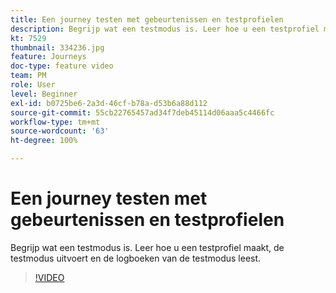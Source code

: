 ```yaml
---
title: Een journey testen met gebeurtenissen en testprofielen
description: Begrijp wat een testmodus is. Leer hoe u een testprofiel maakt, de testmodus uitvoert en de logboeken van de testmodus leest.
kt: 7529
thumbnail: 334236.jpg
feature: Journeys
doc-type: feature video
team: PM
role: User
level: Beginner
exl-id: b0725be6-2a3d-46cf-b78a-d53b6a88d112
source-git-commit: 55cb22765457ad34f7deb45114d06aaa5c4466fc
workflow-type: tm+mt
source-wordcount: '63'
ht-degree: 100%

---
```


# Een journey testen met gebeurtenissen en testprofielen

Begrijp wat een testmodus is. Leer hoe u een testprofiel maakt, de testmodus uitvoert en de logboeken van de testmodus leest.

>[!VIDEO](https://video.tv.adobe.com/v/334236?quality=12)
